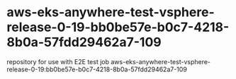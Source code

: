 # aws-eks-anywhere-test-vsphere-release-0-19-bb0be57e-b0c7-4218-8b0a-57fdd29462a7-109
repository for use with E2E test job aws-eks-anywhere-test-vsphere-release-0-19:bb0be57e-b0c7-4218-8b0a-57fdd29462a7-109

